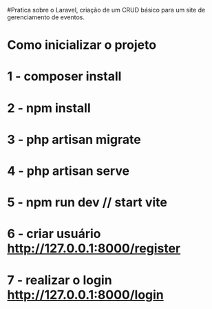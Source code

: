 #Pratica sobre o Laravel, criação de um CRUD básico para um site de gerenciamento de eventos.

#       Como inicializar o projeto
# 1 -   composer install
# 2 -   npm install
# 3 -   php artisan migrate
# 4 -   php artisan serve 
# 5 -   npm run dev // start vite
# 6 -   criar usuário http://127.0.0.1:8000/register
# 7 -   realizar o login http://127.0.0.1:8000/login
